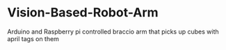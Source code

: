 # Vision-Based-Robot-Arm
Arduino and Raspberry pi controlled braccio arm that picks up cubes with april tags on them 
